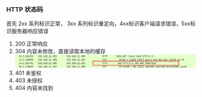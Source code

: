 ### HTTP 状态码

首先 2xx 系列标识正常， 3xx 系列标识重定向，4xx标识客户端请求错误，5xx标识服务器响应错误

1. 200
  正常响应
2. 304 
  内容未修改，直接读取本地的缓存
  ![](/assest/img/http304.png)
3. 401
  未鉴权
4. 403 
  未授权
5. 404 
  内容未找到    


